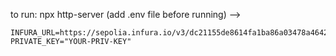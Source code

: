 to run:
npx http-server
(add .env file before running) -->
```
INFURA_URL=https://sepolia.infura.io/v3/dc21155de8614fa1ba86a03478a46428
PRIVATE_KEY="YOUR-PRIV-KEY"
```
